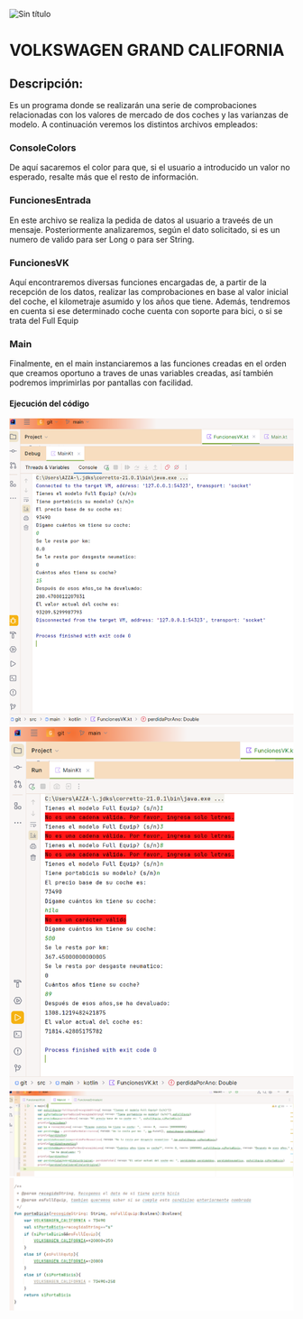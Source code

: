 ![Sin título](https://github.com/JesusCaballeroPr/-exercici5VWAmpliat/assets/153681465/797672d3-6755-4148-9dc6-8686efbe8175)

# VOLKSWAGEN GRAND CALIFORNIA
## Descripción:
Es un programa donde se realizarán una serie de comprobaciones relacionadas con los valores de mercado de dos coches y las varianzas de modelo.
A continuación veremos los distintos archivos empleados:
### ConsoleColors
De aquí sacaremos el color para que, si el usuario a introducido un valor no esperado, resalte más que el resto de información.
### FuncionesEntrada
En este archivo se realiza la pedida de datos al usuario a traveés de un mensaje. Posteriormente analizaremos, según el dato solicitado, si es un numero de valido para ser Long o para ser String.
### FuncionesVK
Aquí encontraremos diversas funciones encargadas de, a partir de la recepción de los datos, realizar las comprobaciones en base al valor inicial del coche, el kilometraje asumido y los años que tiene.
Además, tendremos en cuenta si ese determinado coche cuenta con soporte para bici, o si se trata del Full Equip
### Main
Finalmente, en el main instanciaremos a las funciones creadas en el orden que creamos oportuno a traves de unas variables creadas, así también podremos imprimirlas por pantallas con facilidad.
#### Ejecución del código
![Ejecución Primera](https://github.com/JesusCaballeroPr/-exercici5VWAmpliat/blob/master/imagen.png)
![Ejecución Segunda](https://github.com/JesusCaballeroPr/-exercici5VWAmpliat/blob/master/ejecucion2.png)
![Código1](https://github.com/JesusCaballeroPr/-exercici5VWAmpliat/blob/master/codigo1.png)
![Código2](https://github.com/JesusCaballeroPr/-exercici5VWAmpliat/blob/master/codigo2.png)


